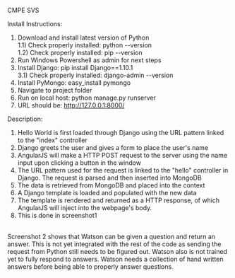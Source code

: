 CMPE SVS

Install Instructions: <br />
1) Download and install latest version of Python <br />
	1.1) Check properly installed: python --version <br />
	1.2) Check properly installed: pip --version <br />
2) Run Windows Powershell as admin for next steps <br />
3) Install Django: pip install Django==1.10.1 <br />
	3.1) Check properly installed: django-admin --version <br />
4) Install PyMongo: easy_install pymongo <br />
5) Navigate to project folder <br />
6) Run on local host: python manage.py runserver <br />
7) URL should be: http://127.0.0.1:8000/ <br />

Description: <br />
1) Hello World is first loaded through Django using the URL pattern linked to the "index" controller <br />
2) Django greets the user and gives a form to place the user's name <br />
3) AngularJS will make a HTTP POST request to the server using the name input upon clicking a button in the window <br />
4) The URL pattern used for the request is linked to the "hello" controller in Django. The request is parsed and then inserted into MongoDB <br />
5) The data is retrieved from MongoDB and placed into the context <br />
6) A Django template is loaded and populated with the new data 
7) The template is rendered and returned as a HTTP response, of which AngularJS will inject into the webpage's body. <br />
8) This is done in screenshot1 <br /> <br />

Screenshot 2 shows that Watson can be given a question and return an answer. This is not yet integrated with 
the rest of the code as sending the request from Python still needs to be figured out. Watson also is not trained 
yet to fully respond to answers. Watson needs a collection of hand written answers before being able to properly 
answer questions.
